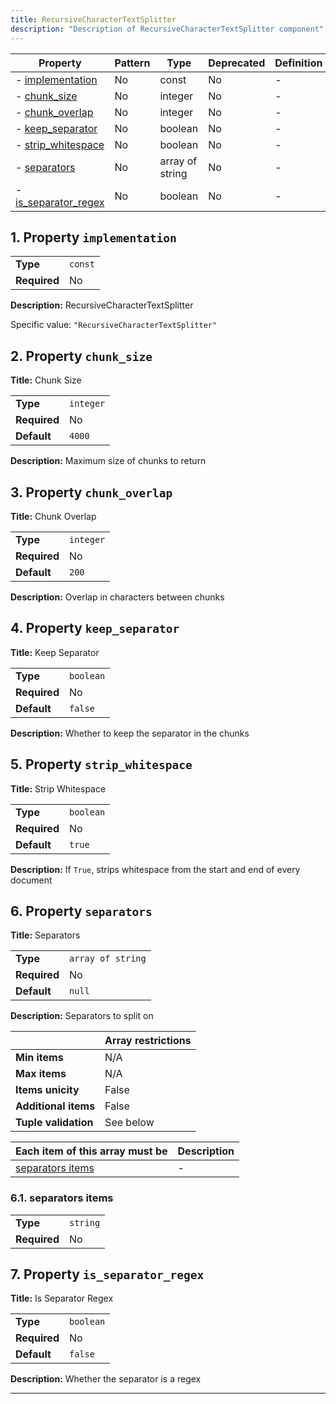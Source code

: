 ```yaml
---
title: RecursiveCharacterTextSplitter
description: "Description of RecursiveCharacterTextSplitter component"
---
```


| Property                                     | Pattern | Type            | Deprecated | Definition | Title/Description              |
| -------------------------------------------- | ------- | --------------- | ---------- | ---------- | ------------------------------ |
| - [implementation](#implementation )         | No      | const           | No         | -          | RecursiveCharacterTextSplitter |
| - [chunk_size](#chunk_size )                 | No      | integer         | No         | -          | Chunk Size                     |
| - [chunk_overlap](#chunk_overlap )           | No      | integer         | No         | -          | Chunk Overlap                  |
| - [keep_separator](#keep_separator )         | No      | boolean         | No         | -          | Keep Separator                 |
| - [strip_whitespace](#strip_whitespace )     | No      | boolean         | No         | -          | Strip Whitespace               |
| - [separators](#separators )                 | No      | array of string | No         | -          | Separators                     |
| - [is_separator_regex](#is_separator_regex ) | No      | boolean         | No         | -          | Is Separator Regex             |

## <a name="implementation"></a>1. Property `implementation`

|              |         |
| ------------ | ------- |
| **Type**     | `const` |
| **Required** | No      |

**Description:** RecursiveCharacterTextSplitter

Specific value: `"RecursiveCharacterTextSplitter"`

## <a name="chunk_size"></a>2. Property `chunk_size`

**Title:** Chunk Size

|              |           |
| ------------ | --------- |
| **Type**     | `integer` |
| **Required** | No        |
| **Default**  | `4000`    |

**Description:** Maximum size of chunks to return

## <a name="chunk_overlap"></a>3. Property `chunk_overlap`

**Title:** Chunk Overlap

|              |           |
| ------------ | --------- |
| **Type**     | `integer` |
| **Required** | No        |
| **Default**  | `200`     |

**Description:** Overlap in characters between chunks

## <a name="keep_separator"></a>4. Property `keep_separator`

**Title:** Keep Separator

|              |           |
| ------------ | --------- |
| **Type**     | `boolean` |
| **Required** | No        |
| **Default**  | `false`   |

**Description:** Whether to keep the separator in the chunks

## <a name="strip_whitespace"></a>5. Property `strip_whitespace`

**Title:** Strip Whitespace

|              |           |
| ------------ | --------- |
| **Type**     | `boolean` |
| **Required** | No        |
| **Default**  | `true`    |

**Description:** If `True`, strips whitespace from the start and end of every document

## <a name="separators"></a>6. Property `separators`

**Title:** Separators

|              |                   |
| ------------ | ----------------- |
| **Type**     | `array of string` |
| **Required** | No                |
| **Default**  | `null`            |

**Description:** Separators to split on

|                      | Array restrictions |
| -------------------- | ------------------ |
| **Min items**        | N/A                |
| **Max items**        | N/A                |
| **Items unicity**    | False              |
| **Additional items** | False              |
| **Tuple validation** | See below          |

| Each item of this array must be       | Description |
| ------------------------------------- | ----------- |
| [separators items](#separators_items) | -           |

### <a name="autogenerated_heading_2"></a>6.1. separators items

|              |          |
| ------------ | -------- |
| **Type**     | `string` |
| **Required** | No       |

## <a name="is_separator_regex"></a>7. Property `is_separator_regex`

**Title:** Is Separator Regex

|              |           |
| ------------ | --------- |
| **Type**     | `boolean` |
| **Required** | No        |
| **Default**  | `false`   |

**Description:** Whether the separator is a regex

----------------------------------------------------------------------------------------------------------------------------
